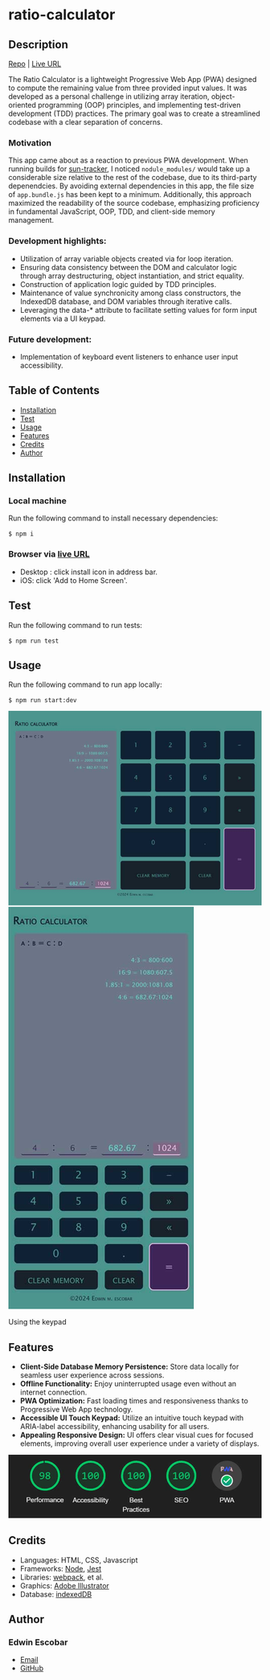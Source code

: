 
# ratio-calculator

## Description
[Repo](https://github.com/escowin/ratio-calculator) |
[Live URL](https://escowin.github.io/ratio-calculator)
    
The Ratio Calculator is a lightweight Progressive Web App (PWA) designed to compute the remaining value from three provided input values. It was developed as a personal challenge in utilizing array iteration, object-oriented programming (OOP) principles, and implementing test-driven development (TDD) practices. The primary goal was to create a streamlined codebase with a clear separation of concerns.

### Motivation
This app came about as a reaction to previous PWA development. When running builds for [sun-tracker](https://github.com/escowin/sun-tracker), I noticed `nodule_modules/` would take up a considerable size relative to the rest of the codebase, due to its third-party depenendcies. By avoiding external dependencies in this app, the file size of `app.bundle.js` has been kept to a minimum. Additionally, this approach maximized the readability of the source codebase, emphasizing proficiency in fundamental JavaScript, OOP, TDD, and client-side memory management.

### Development highlights:
- Utilization of array variable objects created via for loop iteration.
- Ensuring data consistency between the DOM and calculator logic through array destructuring, object instantiation, and strict equality.
- Construction of application logic guided by TDD principles.
- Maintenance of value synchronicity among class constructors, the IndexedDB database, and DOM variables through iterative calls.
- Leveraging the data-* attribute to facilitate setting values for form input elements via a UI keypad.

### Future development:
- Implementation of keyboard event listeners to enhance user input accessibility.

## Table of Contents
- [Installation](#installation)
- [Test](#test)
- [Usage](#usage)
- [Features](#features)
- [Credits](#credits)
- [Author](#author)

## Installation
### Local machine
Run the following command to install necessary dependencies:
```
$ npm i
```

### Browser via [live URL](https://escowin.github.io/ratio-calculator)
- Desktop : click install icon in address bar.
- iOS: click 'Add to Home Screen'.

## Test
Run the following command to run tests:
```
$ npm run test
```

## Usage
Run the following command to run app locally:
```
$ npm run start:dev
```

![desktop](./assets/img/ratio-calculator-lg.jpg)
![mobile](./assets/img/ratio-calculator-sm.jpg)


Using the keypad

## Features
- **Client-Side Database Memory Persistence:** Store data locally for seamless user experience across sessions.
- **Offline Functionality:** Enjoy uninterrupted usage even without an internet connection.
- **PWA Optimization:** Fast loading times and responsiveness thanks to Progressive Web App technology.
- **Accessible UI Touch Keypad:** Utilize an intuitive touch keypad with ARIA-label accessibility, enhancing usability for all users.
- **Appealing Responsive Design:** UI offers clear visual cues for focused elements, improving overall user experience under a variety of displays.

![lighthouse audit](./assets/img/lighthouse-audit.jpg)

## Credits
- Languages: HTML, CSS, Javascript
- Frameworks: [Node](https://nodejs.org/en), [Jest](https://jestjs.io/)
- Libraries: [webpack](https://github.com/webpack/webpack), et al.
- Graphics: [Adobe Illustrator](https://www.adobe.com/products/illustrator.html)
- Database: [indexedDB](https://developer.mozilla.org/en-US/docs/Glossary/IndexedDB)

## Author
### Edwin Escobar
- [Email](mailto:edwin@escowinart.com)
- [GitHub](https://github.com/escowin)

